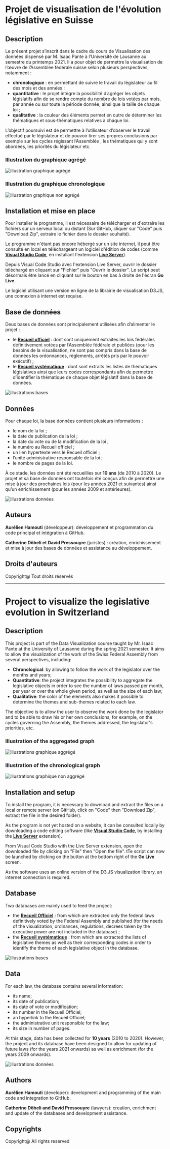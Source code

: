 # Projet de visualisation de l'évolution législative en Suisse 

## Description
Le présent projet s’inscrit dans le cadre du cours de Visualisation des données dispensé par M. Isaac Pante à l’Université de Lausanne au semestre du printemps 2021. Il a pour objet de permettre la visualisation de l’œuvre de l’Assemblée fédérale suisse selon plusieurs perspectives, notamment : 
-	**chronologique** : en permettant de suivre le travail du législateur au fil des mois et des années ; 
-	**quantitative** : le projet intègre la possibilité d’agréger les objets législatifs afin de se rendre compte du nombre de lois votées par mois, par année ou sur toute la période donnée, ainsi que la taille de chaque loi ; 
-	**qualitative** : la couleur des éléments permet en outre de déterminer les thématiques et sous-thématiques relatives à chaque loi.

L’objectif poursuivi est de permettre à l’utilisateur d’observer le travail effectué par le législateur et de pouvoir tirer ses propres conclusions par exemple sur les cycles régissant l’Assemblée , les thématiques qui y sont abordées, les priorités du législateur etc. 


### Illustration du graphique agrégé 
![illustration graphique agrégé](/figures/Illustration_graphique_agrégé_1.jpg)


### Illustration du graphique chronologique
![illustration graphique non agrégé](/figures/Illustration_graphique_non_agrégé_1.jpg)


## Installation et mise en place
Pour installer le programme, il est nécessaire de télécharger et d'extraire les fichiers sur un serveur local ou distant (Sur GitHub, cliquer sur "Code" puis "Download Zip", extraire le fichier dans le dossier souhaité).

Le programme n'étant pas encore hébergé sur un site internet, il peut être consulté en local en téléchargeant un logiciel d'édition de codes (comme  **[Visual Studio Code](https://code.visualstudio.com/download)**, en installant l'extension **[Live Server](https://marketplace.visualstudio.com/items?itemName=ritwickdey.LiveServer)**).

Depuis Visual Code Studio avec l'extension Live Server, ouvrir le dossier téléchargé en cliquant sur "Fichier" puis "Ouvrir le dossier". Le script peut désormais être lancé en cliquant sur le bouton en bas à droite de l'écran **Go Live**. 

Le logiciel utilisant une version en ligne de la librairie de visualisation D3.JS, une connexion à internet est requise.


## Base de données
Deux bases de données sont principalement utilisées afin d’alimenter le projet : 
-	le **[Recueil officiel](https://www.fedlex.admin.ch/fr/oc?news_period=last_day&news_pageNb=1&news_order=desc&news_itemsPerPage=10)** : dont sont uniquement extraites les lois fédérales définitivement votées par l’Assemblée fédérale et publiées (pour les besoins de la visualisation, ne sont pas compris dans la base de données les ordonnances, règlements, arrêtés pris par le pouvoir exécutif) ; 
-	le **[Recueil systématique](https://www.fedlex.admin.ch/fr/cc?news_period=last_day&news_pageNb=1&news_order=desc&news_itemsPerPage=10)** : dont sont extraits les listes de thématiques législatives ainsi que leurs codes correspondants afin de permettre d’identifier la thématique de chaque objet législatif dans la base de données.

![illustrations bases](/figures/IllustrationRORS.png)

## Données
Pour chaque loi, la base données contient plusieurs informations : 
-	le nom de la loi ;
-	la date de publication de la loi ;
-	la date du vote ou de la modification de la loi ;
-	le numéro au Recueil officiel ;
-	un lien hypertexte vers le Recueil officiel ;
-	l’unité administrative responsable de la loi ; 
-	le nombre de pages de la loi.

À ce stade, les données ont été recueillies sur **10 ans** (de 2010 à 2020). Le projet et sa base de données ont toutefois été conçus afin de permettre une mise à jour des prochaines lois (pour les années 2021 et suivantes) ainsi qu’un enrichissement (pour les années 2009 et antérieures).

![illustrations données](figures/IllustrationDonnees1.png)


## Auteurs
**Aurélien Hamouti** (développeur): développement et programmation du code principal et intégration à GitHub.

**Catherine Döbeli et David Pressouyre** (juristes) : création, enrichissement et mise à jour des bases de données et assistance au développement.

## Droits d'auteurs
Copyright@ Tout droits réservés


**************************************************************************************************

# Project to visualize the legislative evolution in Switzerland 

## Description
This project is part of the Data Visualization course taught by Mr. Isaac Pante at the University of Lausanne during the spring 2021 semester. It aims to allow the visualization of the work of the Swiss Federal Assembly from several perspectives, including: 
- **Chronological**: by allowing to follow the work of the legislator over the months and years; 
- **Quantitative**: the project integrates the possibility to aggregate the legislative objects in order to see the number of laws passed per month, per year or over the whole given period, as well as the size of each law; 
- **Qualitative**: the color of the elements also makes it possible to determine the themes and sub-themes related to each law.

The objective is to allow the user to observe the work done by the legislator and to be able to draw his or her own conclusions, for example, on the cycles governing the Assembly, the themes addressed, the legislator's priorities, etc. 


### Illustration of the aggregated graph 
![illustrations graphique aggrégé](/figures/Illustration_graphique_aggrégé_1.jpg)


### Illustration of the chronological graph
![illustrations graphique non aggrégé](/figures/Illustration_graphique_non_aggrégé_1.jpg)


## Installation and setup
To install the program, it is necessary to download and extract the files on a local or remote server (on GitHub, click on "Code" then "Download Zip", extract the file in the desired folder).

As the program is not yet hosted on a website, it can be consulted locally by downloading a code editing software (like **[Visual Studio Code](https://code.visualstudio.com/download)**, by installing the **[Live Server](https://marketplace.visualstudio.com/items?itemName=ritwickdey.LiveServer)** extension).

From Visual Code Studio with the Live Server extension, open the downloaded file by clicking on "File" then "Open the file". tTe script can now be launched by clicking on the button at the bottom right of the **Go Live** screen. 

As the software uses an online version of the D3.JS visualization library, an internet connection is required.


## Database
Two databases are mainly used to feed the project: 
- the **[Recueil Officiel](https://www.fedlex.admin.ch/fr/oc?news_period=last_day&news_pageNb=1&news_order=desc&news_itemsPerPage=10)** : from which are extracted only the federal laws definitively voted by the Federal Assembly and published (for the needs of the visualization, ordinances, regulations, decrees taken by the executive power are not included in the database) ; 
- the **[Recueil systématique](https://www.fedlex.admin.ch/fr/cc?news_period=last_day&news_pageNb=1&news_order=desc&news_itemsPerPage=10)** : from which are extracted the lists of legislative themes as well as their corresponding codes in order to identify the theme of each legislative object in the database.

![illustrations bases](/figures/IllustrationRORS.png)

## Data
For each law, the database contains several information: 
- its name;
- its date of publication;
- its date of vote or modification;
- its number in the Recueil Officiel;
- an hyperlink to the Recueil Officiel;
- the administrative unit responsible for the law; 
- its size in number of pages.

At this stage, data has been collected for **10 years** (2010 to 2020). However, the project and its database have been designed to allow for updating of future laws (for the years 2021 onwards) as well as enrichment (for the years 2009 onwards).

![illustrations données](figures/IllustrationDonnees1.png)

## Authors
**Aurélien Hamouti** (developer): development and programming of the main code and integration to GitHub.

**Catherine Döbeli and David Pressouyre** (lawyers): creation, enrichment and update of the databases and development assistance.

## Copyrights
Copyright@ All rights reserved


